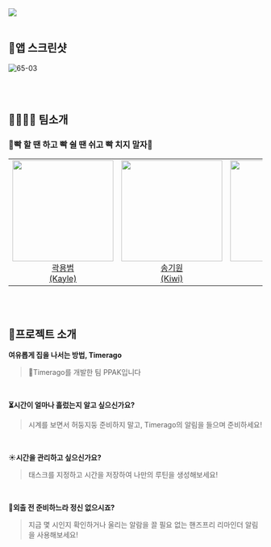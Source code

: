 <img  src ="https://github.com/DeveloperAcademy-POSTECH/MC2-Team6-Ppack/assets/86860517/0dfeacc0-3171-410a-a8c5-801823a4a8e3">
<br><br>

## 📸앱 스크린샷
![65-03](https://github.com/DeveloperAcademy-POSTECH/MC2-Team6-Ppack/assets/86860517/6000d133-699d-4985-80f5-a08824273d19)

<br><br>

## 👨‍👩‍👧‍👦 팀소개
### 👊빡 할 땐 하고 빡 쉴 땐 쉬고 빡 치지 말자👊

<table>
  <tr>
    <td align="center"><a href="https://github.com/yongbeomkwak"><img src="https://avatars.githubusercontent.com/u/48616183?v=4" width="200px;" alt=""/><br />곽용범<br/ > (Kayle)</td>
    <td align="center"><a href="https://github.com/kiwi1023"><img src="https://avatars.githubusercontent.com/u/101521502?v=4" width="200px;" alt=""/><br />송기원<br />(Kiwi)</td>
<td align="center"><a href="https://github.com/venushin"><img src="https://avatars.githubusercontent.com/u/86860517?v=4" width="200px;" alt=""/><br />이신영<br />(Cindy)</td>
          <td align="center"><a href="https://github.com/grace0617"><img src="https://github.com/DeveloperAcademy-POSTECH/MC2-Team6-Ppack/assets/48616183/965f223a-3ad4-4e16-83b9-5fbb07710882" width="200px;" alt=""/><br />정다은<br />(Grace)</td>
             <td align="center"><a href="https://github.com/isakk001"><img src="https://github.com/DeveloperAcademy-POSTECH/MC2-Team6-Ppack/assets/48616183/e36b70d4-d194-41c7-8b34-91736cf0acd4" width="200px;" alt=""/><br />이삭<br />(San)</td>
        </tr>


</table>



<br><br>

## 🙌프로젝트 소개
**여유롭게 집을 나서는 방법, Timerago**
> 👋Timerago를 개발한 팀 PPAK입니다
<br>


**⏳시간이 얼마나 흘렀는지 알고 싶으신가요?**
> 시계를 보면서 허둥지둥 준비하지 말고, Timerago의 알림을 들으며 준비하세요!
<br>

☀️**시간을 관리하고 싶으신가요?**
> 태스크를 지정하고 시간을 저장하여 나만의 루틴을 생성해보세요!
<br>

🤳**외출 전 준비하느라 정신 없으시죠?**
> 지금 몇 시인지 확인하거나 울리는 알람을 끌 필요 없는 핸즈프리 리마인더 알림을 사용해보세요!

<br><br>


